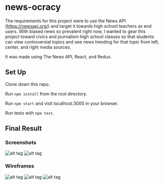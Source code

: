 # news-ocracy
The requirements for this project were to use the News API (https://newsapi.org/) and target it towards high school teachers as end users.  With biased news so prevalent right now, I wanted to gear this project toward civics and journalism high school classes so that students can view controversial topics and see news trending for that topic from left, center, and right media sources.  

It was made using The News API, React, and Redux.

## Set Up

Clone down this repo.

Run `npm install` from the root directory.

Run `npm start` and visit localhost:3000 in your browser.

Run tests with `npm test`.

## Final Result

### Screenshots
![alt tag](https://github.com/haub/newsocracy/blob/master/public/assets/screenshot2.jpg)
![alt tag](https://github.com/haub/newsocracy/blob/master/public/assets/screenshot3.jpg)


### Wireframes
![alt tag](https://github.com/haub/newsocracy/blob/master/public/assets/wireframe1.jpg)
![alt tag](https://github.com/haub/newsocracy/blob/master/public/assets/wireframe2.jpg)
![alt tag](https://github.com/haub/newsocracy/blob/master/public/assets/wireframe3.jpg)



